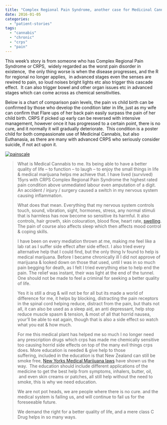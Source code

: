 ```yaml
---
title: "Complex Regional Pain Syndrome, another case for Medicinal Cannabis"
date: 2016-01-05
categories: 
  - "patient-stories"
tags: 
  - "cannabis"
  - "chronic"
  - "crps"
  - "pain"
---
```


This week’s story is from someone who has Complex Regional Pain Syndrome or CRPS,  widely regarded as the worst pain disorder in existence,  the only thing worse is when the disease progresses, and the R for regional no longer applies,  in advanced stages even the senses are rewired to pain, so loud noises bright lights etc also trigger this cascade effect.  It can also trigger bowel and other organ issues etc in advanced stages which can come across as chemical sensitivities.

Below is a chart of comparison pain levels, the pain vs child birth can be confirmed by those who develop the condition later in life, just as my wife can confirm that Flare ups of her back pain easily surpass the pain of her child birth. CRPS if picked up early can be reversed with intensive management, however once it has progressed to a certain point, there is no cure, and it normally it will gradually deteriorate.  This condition is a poster child for both compassionate use of Medicinal Cannabis, but also Euthanasia, as there are many with advanced CRPS who seriously consider suicide, if not act upon it.

[![painscale](https://mcanz.org.nz/wp-content/uploads/2022/04/painscale.jpg)](https://yournz.files.wordpress.com/2015/02/painscale.jpg)

> What is Medical Cannabis to me. Its being able to have a better quality of life – to function – to laugh – to enjoy the small things in life & medical marijuana helps me achieve that. I have lived (survived) 15yrs with CRPS Complex Regional Pain Syndrome the highest rated pain condition above unmediated labour even amputation of a digit. An accident / injury / surgery caused a switch in my nervous system causing inflammation.
> 
> What does that mean. Everything that my nervous system controls touch, sound, vibration, sight, hormones, stress, any normal stimuli that is harmless has now become so sensitive its harmful. It also controls, hair growth, skin colouration, blood flow, heart rate, [swelling](http://i.dailymail.co.uk/i/pix/2013/11/18/article-2509102-1979F48200000578-41_634x413.jpg "CRPS swelling example"). The pain of course also affects sleep which then affects mood control & coping skills.
> 
> I have been on every mediation thrown at me, making me feel like a lab rat as I suffer side effect after side effect. I also tried every alternative help that I could find, but the only thing Iv found to help is medical marijuana. Before I became chronically ill I did not approve of marijuana & looked down on those that used, until I was in so much pain begging for death, as I felt I tried everything else to help end the pain. The relief was instant, their was light at the end of the tunnel. One should not be made to feel a criminal for seeking a better quality of life.
> 
> Yes it is still a drug & will not be for all but its made a world of difference for me, it helps by blocking, distracting the pain receptors in the spinal cord helping reduce, distract from the pain, but thats not all, it can also be used as a sleep aid, an anti depressant, help stop reduce muscle spasm & tension, & most of all that horrid nausea, your’ll be able to eat again, though that is also a side effect so watch what you eat & how much.
> 
> For me this medical plant has helped me so much I no longer need any prescription drugs which crps has made me chemically sensitive too causing horrid side effects on top of the many evil things crps does. More education is needed & give help to those suffering, included in the education is that New Zealand can still be smoke free, [New Yorks Medical Marijuana laws](http://www.theverge.com/2014/6/20/5828310/new-york-state-legalizes-medical-marijuana "Smoke Free Medicinal Cannabis") have shown us the way.  The education should include different applications of the medicine to get the best help from symptoms, inhalers, butter, oil,  and even skin creams or patches, all still help without the need to smoke, this is why we need education.
> 
> We are not pot heads, we are people where there is no cure. and the medical system is failing us, and will continue to fail us for the foreseeable future.
> 
> We demand the right for a better quality of life, and a mere class C Drug helps in so many ways.
